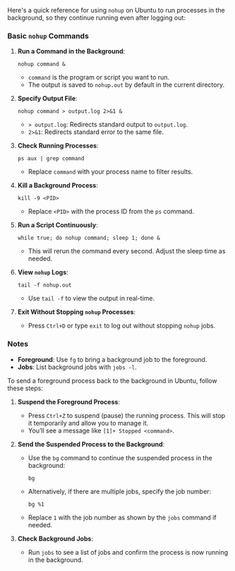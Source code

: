Here's a quick reference for using `nohup` on Ubuntu to run processes in the background, so they continue running even after logging out:

### Basic `nohup` Commands

1. **Run a Command in the Background**:

    `nohup command &`
    
    - `command` is the program or script you want to run.
    - The output is saved to `nohup.out` by default in the current directory.
2. **Specify Output File**:

    `nohup command > output.log 2>&1 &`
    
    - `> output.log`: Redirects standard output to `output.log`.
    - `2>&1`: Redirects standard error to the same file.
3. **Check Running Processes**:

    `ps aux | grep command`
    
    - Replace `command` with your process name to filter results.
4. **Kill a Background Process**:
   
    `kill -9 <PID>`
    
    - Replace `<PID>` with the process ID from the `ps` command.
5. **Run a Script Continuously**:

    `while true; do nohup command; sleep 1; done &`
    
    - This will rerun the command every second. Adjust the sleep time as needed.
6. **View `nohup` Logs**:
   
    `tail -f nohup.out`
    
    - Use `tail -f` to view the output in real-time.
7. **Exit Without Stopping `nohup` Processes**:
    
    - Press `Ctrl+D` or type `exit` to log out without stopping `nohup` jobs.

### Notes

- **Foreground**: Use `fg` to bring a background job to the foreground.
- **Jobs**: List background jobs with `jobs -l`.

To send a foreground process back to the background in Ubuntu, follow these steps:

1. **Suspend the Foreground Process**:
    
    - Press `Ctrl+Z` to suspend (pause) the running process. This will stop it temporarily and allow you to manage it.
    - You’ll see a message like `[1]+ Stopped <command>`.
2. **Send the Suspended Process to the Background**:
    
    - Use the `bg` command to continue the suspended process in the background:
    
        `bg`
        
    - Alternatively, if there are multiple jobs, specify the job number:
   
        `bg %1`
        
    - Replace `1` with the job number as shown by the `jobs` command if needed.
3. **Check Background Jobs**:
    
    - Run `jobs` to see a list of jobs and confirm the process is now running in the background.